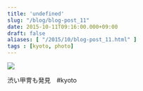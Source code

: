 ```yaml
---
title: 'undefined'
slug: "/blog/blog-post_11"
date: 2015-10-11T09:16:00.000+09:00
draft: false
aliases: [ "/2015/10/blog-post_11.html" ]
tags : [kyoto, photo]
---
```


  
![](http://68.media.tumblr.com/2d7432c89c3797309cb488058f3e931d/tumblr_nw1o76HQYL1rwrdpxo1_1280.jpg)  

  
  

渋い甲冑も発見　#kyoto